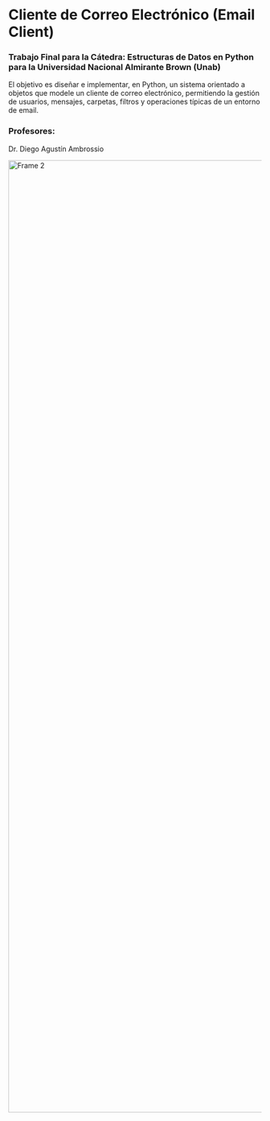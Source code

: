 
#  Cliente de Correo Electrónico (Email Client)

### Trabajo Final para la Cátedra: Estructuras de Datos en Python para la Universidad Nacional Almirante Brown (Unab)

El objetivo es diseñar e implementar, en Python, un sistema orientado a objetos que modele un cliente de correo electrónico, permitiendo la gestión de usuarios, mensajes, carpetas, filtros y operaciones típicas de un entorno de email.

### Profesores:
Dr. Diego Agustín Ambrossio
  

  


<img width="532" height="1892" alt="Frame 2" src="https://github.com/user-attachments/assets/7b276407-a9d9-4a78-bb25-30e2e10a9321" />
